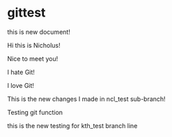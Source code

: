 # gittest

this is new document!

Hi this is Nicholus!

Nice to meet you!

I hate Git!

I love Git!


This is the new changes I made in ncl_test sub-branch!

Testing git function

this is the new testing for kth_test branch line
